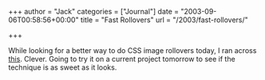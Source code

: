 +++
author = "Jack"
categories = ["Journal"]
date = "2003-09-06T00:58:56+00:00"
title = "Fast Rollovers"
url = "/2003/fast-rollovers/"

+++

While looking for a better way to do CSS image rollovers today, I ran across [this][1]. Clever. Going to try it on a current project tomorrow to see if the technique is as sweet as it looks.

 [1]: http://www.pixy.cz/blogg/clanky/cssnopreloadrollovers/